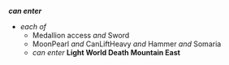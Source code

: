 ﻿***can enter***

- *each of*
  - Medallion access *and* Sword
  - MoonPearl *and* CanLiftHeavy *and* Hammer *and* Somaria
  - *can enter* **Light World Death Mountain East**
